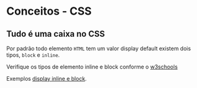# Conceitos - CSS



## Tudo é uma caixa no CSS

Por padrão todo elemento `HTML` tem um valor display default existem dois tipos, `block` e `inline`.

Verifique os tipos de elemento inline e block conforme o [w3schools](https://www.w3schools.com/html/html_blocks.asp)

Exemplos [display inline e block](./box_css.html).